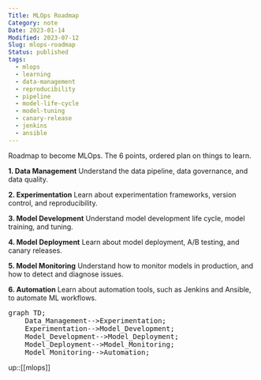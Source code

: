 ```yaml
---
Title: MLOps Roadmap
Category: note
Date: 2023-01-14
Modified: 2023-07-12
Slug: mlops-roadmap
Status: published
tags:
  - mlops
  - learning
  - data-management
  - reproducibility
  - pipeline
  - model-life-cycle
  - model-tuning
  - canary-release
  - jenkins
  - ansible
---
```

Roadmap to become MLOps. The 6 points, ordered plan on things to learn.

**1.  Data Management**
Understand the data pipeline, data governance, and data quality.

**2.  Experimentation**
Learn about experimentation frameworks, version control, and reproducibility.

**3.  Model Development**
Understand model development life cycle, model training, and tuning.

**4.  Model Deployment**
Learn about model deployment, A/B testing, and canary releases.

**5.  Model Monitoring**
Understand how to monitor models in production, and how to detect and diagnose issues.

**6.  Automation**
Learn about automation tools, such as Jenkins and Ansible, to automate ML workflows.

<script type="module"> import mermaid from 'https://cdn.jsdelivr.net/npm/mermaid@10/dist/mermaid.esm.min.mjs'; mermaid.initialize({ startOnLoad: true }); </script>

<pre class="mermaid">
graph TD;
    Data_Management-->Experimentation;
    Experimentation-->Model_Development;
    Model_Development-->Model_Deployment;
    Model_Deployment-->Model_Monitoring;
    Model_Monitoring-->Automation;
</pre>

up::[[mlops]]
